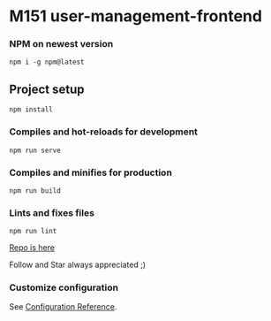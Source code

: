 # M151 user-management-frontend

### NPM on newest version

```
npm i -g npm@latest
```

## Project setup

```
npm install
```

### Compiles and hot-reloads for development

```
npm run serve
```

### Compiles and minifies for production

```
npm run build
```

### Lints and fixes files

```
npm run lint
```

[Repo is here](https://github.com/OG-Jons/m151-user-management-frontend)

Follow and Star always appreciated ;)

### Customize configuration

See [Configuration Reference](https://cli.vuejs.org/config/).
